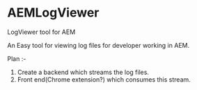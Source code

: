 AEMLogViewer
============

LogViewer tool for AEM


An Easy tool for viewing log files for developer working in AEM. 


Plan :- 

1) Create a backend which streams the log files.
2) Front end(Chrome extension?) which consumes this stream.

